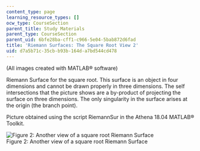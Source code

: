 ```yaml
---
content_type: page
learning_resource_types: []
ocw_type: CourseSection
parent_title: Study Materials
parent_type: CourseSection
parent_uid: 6bfe28ba-cff1-c966-5e04-5bab872d6fad
title: 'Riemann Surfaces: The Square Root View 2'
uid: d7a5b71c-35cb-b93b-164d-a7bd544cd478
---
```


(All images created with MATLAB® software)

Riemann Surface for the square root. This surface is an object in four dimensions and cannot be drawn properly in three dimensions. The self intersections that the picture shows are a by-product of projecting the surface on three dimensions. The only singularity in the surface arises at the origin (the branch point).

Picture obtained using the script RiemannSur in the Athena 18.04 MATLAB® Toolkit.

![ Figure 2: Another view of a square root Riemann Surface](/courses/mathematics/18-04-complex-variables-with-applications-fall-1999/study-materials/riem_sqrt_Z_svH.GIF)  
Figure 2: Another view of a square root Riemann Surface